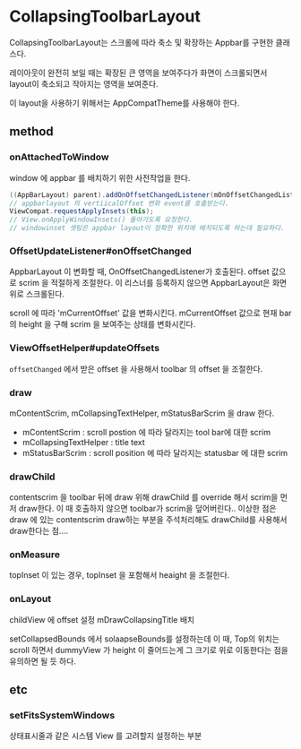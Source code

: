 # CollapsingToolbarLayout
CollapsingToolbarLayout는  스크롤에 따라 축소 및 확장하는 Appbar를 구현한 클래스다.

레이아웃이 완전히 보일 때는 확장된 큰 영역을 보여주다가
화면이 스크롤되면서 layout이 축소되고 작아지는 영역을 보여준다.

이 layout을 사용하기 위해서는 AppCompatTheme를 사용해야 한다.



## method
### onAttachedToWindow
window 에 appbar 를 배치하기 위한 사전작업을 한다.
```java
((AppBarLayout) parent).addOnOffsetChangedListener(mOnOffsetChangedListener);
// appbarlayout 의 vertiicalOffset 변화 event를 호출받는다.
ViewCompat.requestApplyInsets(this);
// View.onApplyWindowInsets() 돌아가도록 요청한다.
// windowinset 셋팅은 appbar layout이 정확한 위치에 배치되도록 하는데 필요하다.
```

### OffsetUpdateListener#onOffsetChanged
AppbarLayout 이 변화할 때, OnOffsetChangedListener가 호출된다.
offset 값으로 scrim 을 적절하게 조절한다. 이 리스너를 등록하지 않으면 AppbarLayout은 화면 위로 스크롤된다.

scroll 에 따라 'mCurrentOffset' 값을 변화시킨다.
mCurrentOffset 값으로 현재 bar 의 height 을 구해 scrim 을 보여주는 상태를 변화시킨다.

### ViewOffsetHelper#updateOffsets
`offsetChanged` 에서 받은 offset 을 사용해서 toolbar 의 offset 을 조절한다.

### draw
mContentScrim, mCollapsingTextHelper, mStatusBarScrim 을 draw 한다.

- mContentScrim : scroll postion 에 따라 달라지는 tool bar에 대한 scrim
- mCollapsingTextHelper : title text
- mStatusBarScrim : scroll position 에 따라 달라지는 statusbar 에 대한 scrim

### drawChild
contentscrim 을 toolbar 뒤에 draw 위해 drawChild 를 override 해서 scrim을 먼저 draw한다.
이 때 호출하지 않으면 toolbar가 scrim을 덮어버린다..
이상한 점은 draw 에 있는 contentscrim draw하는 부분을 주석처리해도 drawChild를 사용해서 draw한다는 점....

### onMeasure
topInset 이 있는 경우, topInset 을 포함해서 heaight 을 조절한다.

### onLayout
childView 에 offset 설정
mDrawCollapsingTitle 배치

setCollapsedBounds 에서 solaapseBounds를 설정하는데 이 때, Top의 위치는
scroll 하면서 dummyView 가 height 이 줄어드는게 그 크기로 위로 이동한다는 점을 유의하면 될 듯 하다.

## etc
### setFitsSystemWindows
상태표시줄과 같은 시스템 View 를 고려할지 설정하는 부분
